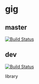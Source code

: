 # gig

## master
[![Build Status](https://travis-ci.org/wherby/gig.svg?branch=master)](https://travis-ci.org/wherby/gig)


## dev
[![Build Status](https://travis-ci.org/wherby/gig.svg?branch=dev)](https://travis-ci.org/wherby/gig)

library
